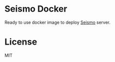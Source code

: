 # Seismo Docker

Ready to use docker image to deploy [Seismo](https://github.com/likeastore/seismo-server) server.

# License

MIT
